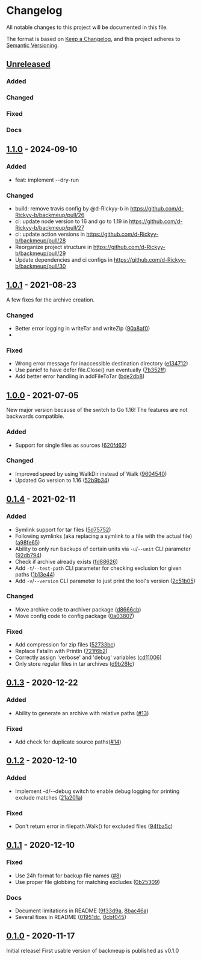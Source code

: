 # Changelog

All notable changes to this project will be documented in this file.

The format is based on [Keep a Changelog](https://keepachangelog.com/en/1.0.0/),
and this project adheres to [Semantic Versioning](https://semver.org/spec/v2.0.0.html).

## [Unreleased]
### Added
### Changed
### Fixed
### Docs

## [1.1.0] - 2024-09-10

### Added
- feat: implement --dry-run

### Changed
- build: remove travis config by @d-Rickyy-b in https://github.com/d-Rickyy-b/backmeup/pull/26
- ci: update node version to 16 and go to 1.19 in https://github.com/d-Rickyy-b/backmeup/pull/27
- ci: update action versions in https://github.com/d-Rickyy-b/backmeup/pull/28
- Reorganize project structure in https://github.com/d-Rickyy-b/backmeup/pull/29
- Update dependencies and ci configs in https://github.com/d-Rickyy-b/backmeup/pull/30

## [1.0.1] - 2021-08-23
A few fixes for the archive creation.

### Changed
- Better error logging in writeTar and writeZip ([90a8af0](https://github.com/d-Rickyy-b/backmeup/commit/90a8af04bba813e8828aa9f7687c89c37a885567))
- 
### Fixed
- Wrong error message for inaccessible destination directory ([e134712](https://github.com/d-Rickyy-b/backmeup/commit/e134712236e7eb65785597d5005a8283e74acb3a))
- Use panicf to have defer file.Close() run eventually ([7b352ff](https://github.com/d-Rickyy-b/backmeup/commit/7b352ff956287df03c9005b60ecc87eed7847ada))
- Add better error handling in addFileToTar ([bde2db8](https://github.com/d-Rickyy-b/backmeup/bde2db8eb3cdecbe04919fca0595b305833d467b))

## [1.0.0] - 2021-07-05
New major version because of the switch to Go 1.16! The features are not backwards compatible.

### Added
- Support for single files as sources ([620fd62](https://github.com/d-Rickyy-b/backmeup/commit/620fd620d13a3687015d61f1bf7f3d89cbedf3a5))

### Changed
- Improved speed by using WalkDir instead of Walk ([9604540](https://github.com/d-Rickyy-b/backmeup/commit/96045409b099ca77f24cf43c442762aeb87ea62d))
- Updated Go version to 1.16 ([52b9b34](https://github.com/d-Rickyy-b/backmeup/commit/52b9b34767166f910466799e69d8499fbfa8db16))

## [0.1.4] - 2021-02-11

### Added
- Symlink support for tar files ([5d75752](https://github.com/d-Rickyy-b/backmeup/commit/5d757525bbde26429e90a30ea5fba8d721db6f72))
- Following symlinks (aka replacing a symlink to a file with the actual file) ([a98fe65](https://github.com/d-Rickyy-b/backmeup/commit/a98fe65d8188cd8f5abac2d766cffa594c032757))
- Ability to only run backups of certain units via `-u`/`--unit` CLI parameter ([92db794](https://github.com/d-Rickyy-b/backmeup/commit/92db794365448c67379f20ff3e2d6bfb998f1f57))
- Check if archive already exists ([fd88626](https://github.com/d-Rickyy-b/backmeup/commit/fd886263038d6c97cb0f481e9ff0140187d5283e))
- Add `-t`/`--test-path` CLI parameter for checking exclusion for given paths ([1b13e44](https://github.com/d-Rickyy-b/backmeup/commit/1b13e44a38faa0e472ecaea4b8864cfffc2ab147))
- Add `-v`/`--version` CLI parameter to just print the tool's version ([2c51b05](https://github.com/d-Rickyy-b/backmeup/commit/2c51b058723e1eb3e46ba2e8ee0b2260ad39b362))

### Changed
- Move archive code to archiver package ([d8666cb](https://github.com/d-Rickyy-b/backmeup/commit/d8666cb5d3acc25a77f3d84f92c52301687dd6ae))
- Move config code to config package ([0a03807](https://github.com/d-Rickyy-b/backmeup/commit/0a038077a21c88781abf77b85a6a9da7b60df9f6))

### Fixed
- Add compression for zip files ([52733bc](https://github.com/d-Rickyy-b/backmeup/commit/52733bc0dc4e1378e02467c3712ffe05b6cb3fd2))
- Replace Fatalln with Println ([721f6b2](https://github.com/d-Rickyy-b/backmeup/commit/721f6b27d1501b403d94f1273639a7a1a92b8b76))
- Correctly assign 'verbose' and 'debug' variables ([cd11006](https://github.com/d-Rickyy-b/backmeup/commit/cd110062d8f619ead0f63b4a663c3a46aedbd228))
- Only store regular files in tar archives ([d9b26fc](https://github.com/d-Rickyy-b/backmeup/commit/d9b26fc5d0b465bebec05454fecbe4b5b14538b9))

## [0.1.3] - 2020-12-22

### Added
- Ability to generate an archive with relative paths ([#13](https://github.com/d-Rickyy-b/backmeup/pull/13))

### Fixed
- Add check for duplicate source paths([#14](https://github.com/d-Rickyy-b/backmeup/pull/14))

## [0.1.2] - 2020-12-10

### Added
- Implement -d/--debug switch to enable debug logging for printing exclude matches ([21a201a](https://github.com/d-Rickyy-b/backmeup/commit/21a201a7fa7013aee2159cd18d4672ada65442b0))

### Fixed
- Don't return error in filepath.Walk() for excluded files ([94fba5c](https://github.com/d-Rickyy-b/backmeup/commit/94fba5cab11d3dc07b2ef613e81455b2c1c215bc))

## [0.1.1] - 2020-12-10

### Fixed
- Use 24h format for backup file names ([#8](https://github.com/d-Rickyy-b/backmeup/pull/8))
- Use proper file globbing for matching excludes ([0b25309](https://github.com/d-Rickyy-b/backmeup/commit/0b2530989232f7082f14e79f1036cb8f7ee6053c))

### Docs
- Document limitations in README ([9f33d9a](https://github.com/d-Rickyy-b/backmeup/commit/9f33d9adaa81c90ddd5b9b166ac61cee46317175), [8bac46a](https://github.com/d-Rickyy-b/backmeup/commit/8bac46ac6272f29e2b8b3555fcbae36619732d5c))
- Several fixes in README ([01951dc](https://github.com/d-Rickyy-b/backmeup/commit/01951dc4273ab968d616d839d7b66fdee6d69371), [0cbf045](https://github.com/d-Rickyy-b/backmeup/commit/0cbf045898889e808d462dfd0452b6a9d2715579))

## [0.1.0] - 2020-11-17
Initial release! First usable version of backmeup is published as v0.1.0 

[unreleased]: https://github.com/d-Rickyy-b/backmeup/compare/v1.0.1...HEAD
[1.1.0]: https://github.com/d-Rickyy-b/backmeup/compare/v1.0.1...v1.1.0
[1.0.1]: https://github.com/d-Rickyy-b/backmeup/compare/v1.0.0...v1.0.1
[1.0.0]: https://github.com/d-Rickyy-b/backmeup/compare/v0.1.4...v1.0.0
[0.1.4]: https://github.com/d-Rickyy-b/backmeup/compare/v0.1.3...v0.1.4
[0.1.3]: https://github.com/d-Rickyy-b/backmeup/compare/v0.1.2...v0.1.3
[0.1.2]: https://github.com/d-Rickyy-b/backmeup/compare/v0.1.1...v0.1.2
[0.1.1]: https://github.com/d-Rickyy-b/backmeup/compare/v0.1.0...v0.1.1
[0.1.0]: https://github.com/d-Rickyy-b/backmeup/tree/v0.1.0
